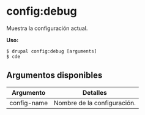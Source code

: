 # config:debug
Muestra la configuración actual.

**Uso:**
```
$ drupal config:debug [arguments] 
$ cde  
```

## Argumentos disponibles
Argumento | Detalles
---------|-------------
config-name | Nombre de la configuración.
